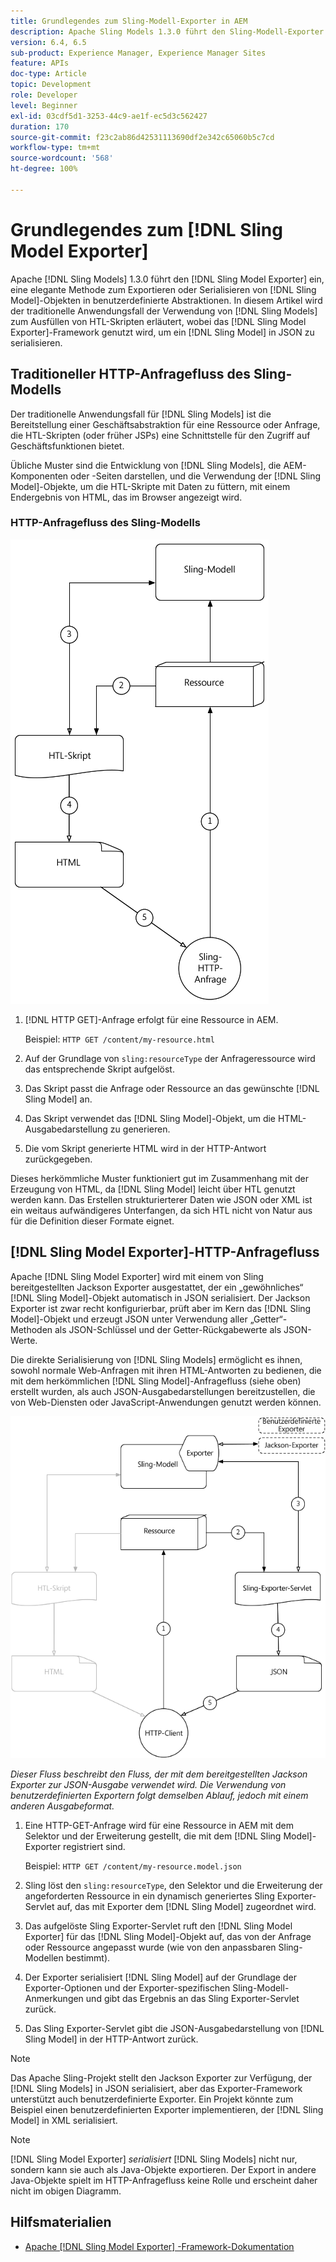```yaml
---
title: Grundlegendes zum Sling-Modell-Exporter in AEM
description: Apache Sling Models 1.3.0 führt den Sling-Modell-Exporter ein, eine elegante Methode zum Exportieren oder Serialisieren von Sling-Modell-Objekten in benutzerdefinierte Abstraktionen. In diesem Artikel wird der traditionelle Anwendungsfall der Verwendung von Sling-Modellen zum Ausfüllen von HTL-Skripten erläutert, wobei das Sling-Modell-Exporter-Framework genutzt wird, um ein Sling-Modell in JSON zu serialisieren.
version: 6.4, 6.5
sub-product: Experience Manager, Experience Manager Sites
feature: APIs
doc-type: Article
topic: Development
role: Developer
level: Beginner
exl-id: 03cdf5d1-3253-44c9-ae1f-ec5d3c562427
duration: 170
source-git-commit: f23c2ab86d42531113690df2e342c65060b5c7cd
workflow-type: tm+mt
source-wordcount: '568'
ht-degree: 100%

---
```


# Grundlegendes zum [!DNL Sling Model Exporter]

Apache [!DNL Sling Models] 1.3.0 führt den [!DNL Sling Model Exporter] ein, eine elegante Methode zum Exportieren oder Serialisieren von [!DNL Sling Model]-Objekten in benutzerdefinierte Abstraktionen. In diesem Artikel wird der traditionelle Anwendungsfall der Verwendung von [!DNL Sling Models] zum Ausfüllen von HTL-Skripten erläutert, wobei das [!DNL Sling Model Exporter]-Framework genutzt wird, um ein [!DNL Sling Model] in JSON zu serialisieren.

## Traditioneller HTTP-Anfragefluss des Sling-Modells

Der traditionelle Anwendungsfall für [!DNL Sling Models] ist die Bereitstellung einer Geschäftsabstraktion für eine Ressource oder Anfrage, die HTL-Skripten (oder früher JSPs) eine Schnittstelle für den Zugriff auf Geschäftsfunktionen bietet.

Übliche Muster sind die Entwicklung von [!DNL Sling Models], die AEM-Komponenten oder -Seiten darstellen, und die Verwendung der [!DNL Sling Model]-Objekte, um die HTL-Skripte mit Daten zu füttern, mit einem Endergebnis von HTML, das im Browser angezeigt wird.

### HTTP-Anfragefluss des Sling-Modells

![HTTP-Anfragefluss des Sling-Modells](./assets/understand-sling-model-exporter/sling-model-request-flow.png)

1. [!DNL HTTP GET]-Anfrage erfolgt für eine Ressource in AEM.

   Beispiel: `HTTP GET /content/my-resource.html`

1. Auf der Grundlage von `sling:resourceType` der Anfrageressource wird das entsprechende Skript aufgelöst.

1. Das Skript passt die Anfrage oder Ressource an das gewünschte [!DNL Sling Model] an.

1. Das Skript verwendet das [!DNL Sling Model]-Objekt, um die HTML-Ausgabedarstellung zu generieren.

1. Die vom Skript generierte HTML wird in der HTTP-Antwort zurückgegeben.

Dieses herkömmliche Muster funktioniert gut im Zusammenhang mit der Erzeugung von HTML, da [!DNL Sling Model] leicht über HTL genutzt werden kann. Das Erstellen strukturierterer Daten wie JSON oder XML ist ein weitaus aufwändigeres Unterfangen, da sich HTL nicht von Natur aus für die Definition dieser Formate eignet.

## [!DNL Sling Model Exporter]-HTTP-Anfragefluss

Apache [!DNL Sling Model Exporter] wird mit einem von Sling bereitgestellten Jackson Exporter ausgestattet, der ein „gewöhnliches“ [!DNL Sling Model]-Objekt automatisch in JSON serialisiert. Der Jackson Exporter ist zwar recht konfigurierbar, prüft aber im Kern das [!DNL Sling Model]-Objekt und erzeugt JSON unter Verwendung aller „Getter“-Methoden als JSON-Schlüssel und der Getter-Rückgabewerte als JSON-Werte.

Die direkte Serialisierung von [!DNL Sling Models] ermöglicht es ihnen, sowohl normale Web-Anfragen mit ihren HTML-Antworten zu bedienen, die mit dem herkömmlichen [!DNL Sling Model]-Anfragefluss (siehe oben) erstellt wurden, als auch JSON-Ausgabedarstellungen bereitzustellen, die von Web-Diensten oder JavaScript-Anwendungen genutzt werden können.

![HTTP-Anfragefluss des Sling-Modell-Exporters](./assets/understand-sling-model-exporter/sling-model-exporter-request-flow.png)

*Dieser Fluss beschreibt den Fluss, der mit dem bereitgestellten Jackson Exporter zur JSON-Ausgabe verwendet wird. Die Verwendung von benutzerdefinierten Exportern folgt demselben Ablauf, jedoch mit einem anderen Ausgabeformat.*

1. Eine HTTP-GET-Anfrage wird für eine Ressource in AEM mit dem Selektor und der Erweiterung gestellt, die mit dem [!DNL Sling Model]-Exporter registriert sind.

   Beispiel: `HTTP GET /content/my-resource.model.json`

1. Sling löst den `sling:resourceType`, den Selektor und die Erweiterung der angeforderten Ressource in ein dynamisch generiertes Sling Exporter-Servlet auf, das mit Exporter dem [!DNL Sling Model] zugeordnet wird.
1. Das aufgelöste Sling Exporter-Servlet ruft den [!DNL Sling Model Exporter] für das [!DNL Sling Model]-Objekt auf, das von der Anfrage oder Ressource angepasst wurde (wie von den anpassbaren Sling-Modellen bestimmt).
1. Der Exporter serialisiert [!DNL Sling Model] auf der Grundlage der Exporter-Optionen und der Exporter-spezifischen Sling-Modell-Anmerkungen und gibt das Ergebnis an das Sling Exporter-Servlet zurück.
1. Das Sling Exporter-Servlet gibt die JSON-Ausgabedarstellung von [!DNL Sling Model] in der HTTP-Antwort zurück.

>[!NOTE]
>
>Das Apache Sling-Projekt stellt den Jackson Exporter zur Verfügung, der [!DNL Sling Models] in JSON serialisiert, aber das Exporter-Framework unterstützt auch benutzerdefinierte Exporter. Ein Projekt könnte zum Beispiel einen benutzerdefinierten Exporter implementieren, der [!DNL Sling Model] in XML serialisiert.

>[!NOTE]
>
>[!DNL Sling Model Exporter] *serialisiert* [!DNL Sling Models] nicht nur, sondern kann sie auch als Java-Objekte exportieren. Der Export in andere Java-Objekte spielt im HTTP-Anfragefluss keine Rolle und erscheint daher nicht im obigen Diagramm.

## Hilfsmaterialien

* [Apache [!DNL Sling Model Exporter] -Framework-Dokumentation](https://sling.apache.org/documentation/bundles/models.html#exporter-framework-since-130)
